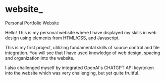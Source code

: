 # website_
Personal Portfolio Website

Hello! This is my personal website where I have displayed my skills in web design using elements from HTML/CSS, and Javascript.

This is my first project, utilizing fundamental skills of source control and file integration. You will see that I have used knowledge of web design, spacing and organization into the website.

I also challenged myself by integrated OpenAI's CHATGPT API key/token into the website which was very challenging, but yet quite fruitful.